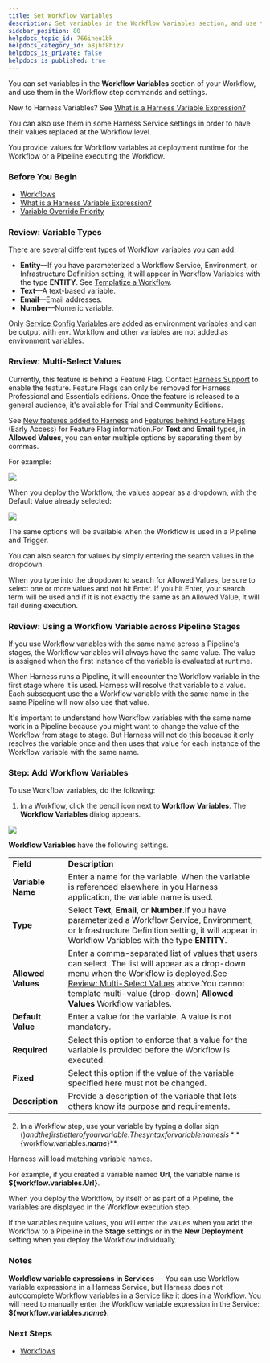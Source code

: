 ```yaml
---
title: Set Workflow Variables
description: Set variables in the Workflow Variables section, and use them in the Workflow step commands and settings.
sidebar_position: 80
helpdocs_topic_id: 766iheu1bk
helpdocs_category_id: a8jhf8hizv
helpdocs_is_private: false
helpdocs_is_published: true
---
```


You can set variables in the **Workflow Variables** section of your Workflow, and use them in the Workflow step commands and settings.

New to Harness Variables? See [What is a Harness Variable Expression?](../../../firstgen-platform/techref-category/variables/variables.md)

You can also use them in some Harness Service settings in order to have their values replaced at the Workflow level.

You provide values for Workflow variables at deployment runtime for the Workflow or a Pipeline executing the Workflow.

### Before You Begin

* [Workflows](workflow-configuration.md)
* [What is a Harness Variable Expression?](../../../firstgen-platform/techref-category/variables/variables.md)
* [Variable Override Priority](../../../firstgen-platform/techref-category/variables/variable-override-priority.md)

### Review: Variable Types

There are several different types of Workflow variables you can add:

* **Entity**—If you have parameterized a Workflow Service, Environment, or Infrastructure Definition setting, it will appear in Workflow Variables with the type **ENTITY**. See [Templatize a Workflow](templatize-a-workflow-new-template.md).
* **Text**—A text-based variable.
* **Email**—Email addresses.
* **Number**—Numeric variable.

Only [Service Config Variables](../setup-services/add-service-level-config-variables.md) are added as environment variables and can be output with `env`. Workflow and other variables are not added as environment variables.

### Review: Multi-Select Values

Currently, this feature is behind a Feature Flag. Contact [Harness Support](mailto:support@harness.io) to enable the feature. Feature Flags can only be removed for Harness Professional and Essentials editions. Once the feature is released to a general audience, it's available for Trial and Community Editions.  
  
See [New features added to Harness](https://changelog.harness.io/?categories=fix,improvement,new) and [Features behind Feature Flags](https://changelog.harness.io/?categories=early-access) (Early Access) for Feature Flag information.For **Text** and **Email** types, in **Allowed Values**, you can enter multiple options by separating them by commas.

For example:

![](./static/add-workflow-variables-new-template-234.png)

When you deploy the Workflow, the values appear as a dropdown, with the Default Value already selected:

![](./static/add-workflow-variables-new-template-235.png)

The same options will be available when the Workflow is used in a Pipeline and Trigger.

You can also search for values by simply entering the search values in the dropdown.

When you type into the dropdown to search for Allowed Values, be sure to select one or more values and not hit Enter. If you hit Enter, your search term will be used and if it is not exactly the same as an Allowed Value, it will fail during execution.

### Review: Using a Workflow Variable across Pipeline Stages

If you use Workflow variables with the same name across a Pipeline's stages, the Workflow variables will always have the same value. The value is assigned when the first instance of the variable is evaluated at runtime.

When Harness runs a Pipeline, it will encounter the Workflow variable in the first stage where it is used. Harness will resolve that variable to a value. Each subsequent use the a Workflow variable with the same name in the same Pipeline will now also use that value.

It's important to understand how Workflow variables with the same name work in a Pipeline because you might want to change the value of the Workflow from stage to stage. But Harness will not do this because it only resolves the variable once and then uses that value for each instance of the Workflow variable with the same name.

### Step: Add Workflow Variables

To use Workflow variables, do the following:

1. In a Workflow, click the pencil icon next to **Workflow Variables**. The **Workflow Variables** dialog appears.

  ![](./static/add-workflow-variables-new-template-236.png)

  **Workflow Variables** have the following settings.

  |  |  |
  | --- | --- |
  | **Field** | **Description** |
  | **Variable Name** | Enter a name for the variable. When the variable is referenced elsewhere in you Harness application, the variable name is used. |
  | **Type** | Select **Text**, **Email**, or **Number**.If you have parameterized a Workflow Service, Environment, or Infrastructure Definition setting, it will appear in Workflow Variables with the type **ENTITY**. |
  | **Allowed Values** | Enter a comma-separated list of values that users can select. The list will appear as a drop-down menu when the Workflow is deployed.See [Review: Multi-Select Values](add-workflow-variables-new-template.md#review-multi-select-values) above.You cannot template multi-value (drop-down) **Allowed Values** Workflow variables. |
  | **Default Value** | Enter a value for the variable. A value is not mandatory. |
  | **Required** | Select this option to enforce that a value for the variable is provided before the Workflow is executed. |
  | **Fixed** | Select this option if the value of the variable specified here must not be changed. |
  | **Description** | Provide a description of the variable that lets others know its purpose and requirements. |

2. In a Workflow step, use your variable by typing a dollar sign ($) and the first letter of your variable. The syntax for variable names is **$\{workflow.variables.*****name*****}**.

Harness will load matching variable names.

For example, if you created a variable named **Url**, the variable name is **$\{workflow.variables.Url}**.

When you deploy the Workflow, by itself or as part of a Pipeline, the variables are displayed in the Workflow execution step.

If the variables require values, you will enter the values when you add the Workflow to a Pipeline in the **Stage** settings or in the **New Deployment** setting when you deploy the Workflow individually.

### Notes

**Workflow variable expressions in Services** — You can use Workflow variable expressions in a Harness Service, but Harness does not autocomplete Workflow variables in a Service like it does in a Workflow. You will need to manually enter the Workflow variable expression in the Service: **$\{workflow.variables.*****name*****}**.

### Next Steps

* [Workflows](workflow-configuration.md)


